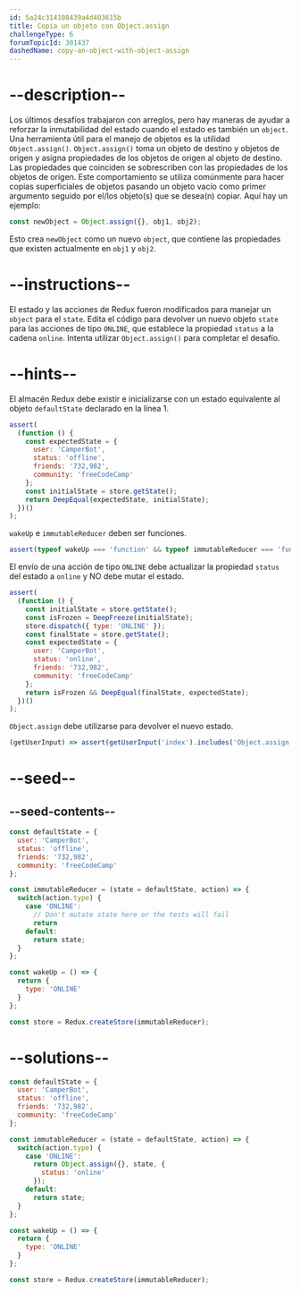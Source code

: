 ```yaml
---
id: 5a24c314108439a4d403615b
title: Copia un objeto con Object.assign
challengeType: 6
forumTopicId: 301437
dashedName: copy-an-object-with-object-assign
---
```


# --description--

Los últimos desafíos trabajaron con arreglos, pero hay maneras de ayudar a reforzar la inmutabilidad del estado cuando el estado es también un `object`. Una herramienta útil para el manejo de objetos es la utilidad `Object.assign()`. `Object.assign()` toma un objeto de destino y objetos de origen y asigna propiedades de los objetos de origen al objeto de destino. Las propiedades que coinciden se sobrescriben con las propiedades de los objetos de origen. Este comportamiento se utiliza comúnmente para hacer copias superficiales de objetos pasando un objeto vacío como primer argumento seguido por el/los objeto(s) que se desea(n) copiar. Aquí hay un ejemplo:

```js
const newObject = Object.assign({}, obj1, obj2);
```

Esto crea `newObject` como un nuevo `object`, que contiene las propiedades que existen actualmente en `obj1` y `obj2`.

# --instructions--

El estado y las acciones de Redux fueron modificados para manejar un `object` para el `state`. Edita el código para devolver un nuevo objeto `state` para las acciones de tipo `ONLINE`, que establece la propiedad `status` a la cadena `online`. Intenta utilizar `Object.assign()` para completar el desafío.

# --hints--

El almacén Redux debe existir e inicializarse con un estado equivalente al objeto `defaultState` declarado en la línea 1.

```js
assert(
  (function () {
    const expectedState = {
      user: 'CamperBot',
      status: 'offline',
      friends: '732,982',
      community: 'freeCodeCamp'
    };
    const initialState = store.getState();
    return DeepEqual(expectedState, initialState);
  })()
);
```

`wakeUp` e `immutableReducer` deben ser funciones.

```js
assert(typeof wakeUp === 'function' && typeof immutableReducer === 'function');
```

El envío de una acción de tipo `ONLINE` debe actualizar la propiedad `status` del estado a `online` y NO debe mutar el estado.

```js
assert(
  (function () {
    const initialState = store.getState();
    const isFrozen = DeepFreeze(initialState);
    store.dispatch({ type: 'ONLINE' });
    const finalState = store.getState();
    const expectedState = {
      user: 'CamperBot',
      status: 'online',
      friends: '732,982',
      community: 'freeCodeCamp'
    };
    return isFrozen && DeepEqual(finalState, expectedState);
  })()
);
```

`Object.assign` debe utilizarse para devolver el nuevo estado.

```js
(getUserInput) => assert(getUserInput('index').includes('Object.assign'));
```

# --seed--

## --seed-contents--

```js
const defaultState = {
  user: 'CamperBot',
  status: 'offline',
  friends: '732,982',
  community: 'freeCodeCamp'
};

const immutableReducer = (state = defaultState, action) => {
  switch(action.type) {
    case 'ONLINE':
      // Don't mutate state here or the tests will fail
      return
    default:
      return state;
  }
};

const wakeUp = () => {
  return {
    type: 'ONLINE'
  }
};

const store = Redux.createStore(immutableReducer);
```

# --solutions--

```js
const defaultState = {
  user: 'CamperBot',
  status: 'offline',
  friends: '732,982',
  community: 'freeCodeCamp'
};

const immutableReducer = (state = defaultState, action) => {
  switch(action.type) {
    case 'ONLINE':
      return Object.assign({}, state, {
        status: 'online'
      });
    default:
      return state;
  }
};

const wakeUp = () => {
  return {
    type: 'ONLINE'
  }
};

const store = Redux.createStore(immutableReducer);
```
